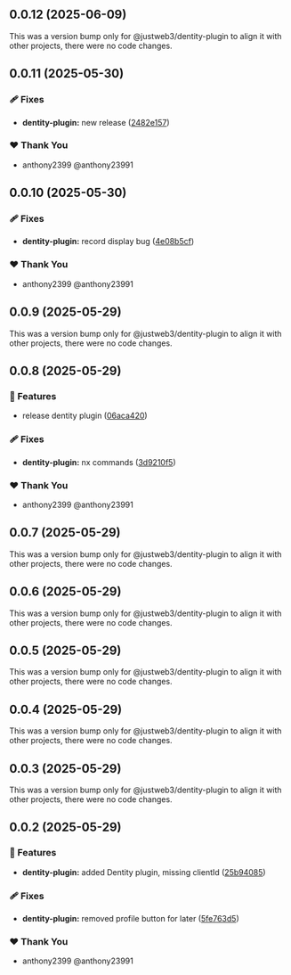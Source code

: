 ## 0.0.12 (2025-06-09)

This was a version bump only for @justweb3/dentity-plugin to align it with other projects, there were no code changes.

## 0.0.11 (2025-05-30)


### 🩹 Fixes

- **dentity-plugin:** new release ([2482e157](https://github.com/JustaName-id/JustaName-sdk/commit/2482e157))


### ❤️  Thank You

- anthony2399 @anthony23991

## 0.0.10 (2025-05-30)


### 🩹 Fixes

- **dentity-plugin:** record display bug ([4e08b5cf](https://github.com/JustaName-id/JustaName-sdk/commit/4e08b5cf))


### ❤️  Thank You

- anthony2399 @anthony23991

## 0.0.9 (2025-05-29)

This was a version bump only for @justweb3/dentity-plugin to align it with other projects, there were no code changes.

## 0.0.8 (2025-05-29)


### 🚀 Features

- release dentity plugin ([06aca420](https://github.com/JustaName-id/JustaName-sdk/commit/06aca420))


### 🩹 Fixes

- **dentity-plugin:** nx commands ([3d9210f5](https://github.com/JustaName-id/JustaName-sdk/commit/3d9210f5))


### ❤️  Thank You

- anthony2399 @anthony23991

## 0.0.7 (2025-05-29)

This was a version bump only for @justweb3/dentity-plugin to align it with other projects, there were no code changes.

## 0.0.6 (2025-05-29)

This was a version bump only for @justweb3/dentity-plugin to align it with other projects, there were no code changes.

## 0.0.5 (2025-05-29)

This was a version bump only for @justweb3/dentity-plugin to align it with other projects, there were no code changes.

## 0.0.4 (2025-05-29)

This was a version bump only for @justweb3/dentity-plugin to align it with other projects, there were no code changes.

## 0.0.3 (2025-05-29)

This was a version bump only for @justweb3/dentity-plugin to align it with other projects, there were no code changes.

## 0.0.2 (2025-05-29)


### 🚀 Features

- **dentity-plugin:** added Dentity plugin, missing clientId ([25b94085](https://github.com/JustaName-id/JustaName-sdk/commit/25b94085))


### 🩹 Fixes

- **dentity-plugin:** removed profile button for later ([5fe763d5](https://github.com/JustaName-id/JustaName-sdk/commit/5fe763d5))


### ❤️  Thank You

- anthony2399 @anthony23991